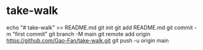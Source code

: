 # take-walk
echo "# take-walk" >> README.md
git init
git add README.md
git commit -m "first commit"
git branch -M main
git remote add origin https://github.com/Gao-Fan/take-walk.git
git push -u origin main
